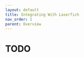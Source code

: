 ```yaml
---
layout: default
title: Integrating With Laserfich
nav_order: 1
parent: Overview
---
```

<!--Copyright (c) Laserfiche.
See LICENSE and LICENSE-CODE in the project root for license information.-->

# TODO